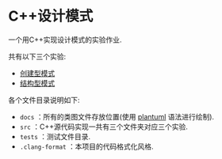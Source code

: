 # C++设计模式
一个用C++实现设计模式的实验作业.

共有以下三个实验:
* [创建型模式](./src/lab1/README.md)
* [结构型模式](./src/lab2/README.md)

各个文件目录说明如下:
* `docs` ：所有的类图文件存放位置(使用 [plantuml](https://plantuml.com/zh/) 语法进行绘制).
* `src` ：C++源代码实现一共有三个文件夹对应三个实验.
* `tests` ：测试文件目录.
* `.clang-format` ：本项目的代码格式化风格.